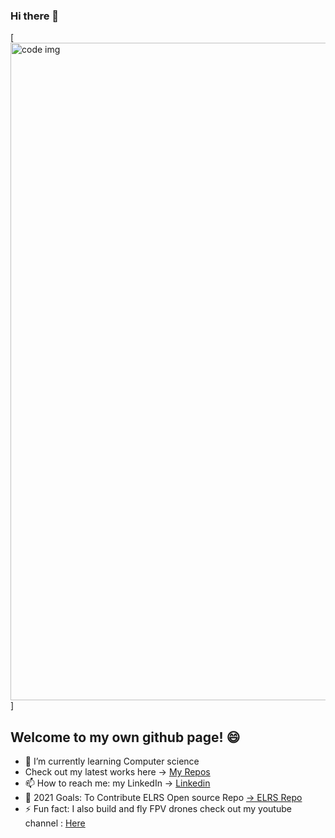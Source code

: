 [linkedIn]: https://www.linkedin.com/in/adir-baly-7b3284192
[repos]: https://github.com/adirb95?tab=repositories
[YT]: https://www.youtube.com/channel/UCwpIAfOBAog8cyZwIcQ9FdA 
[ELRS]: https://github.com/ExpressLRS/ExpressLRS

### Hi there 👋
[<img src="https://ibb.co/64Fgmp2" alt="code img" width="1052" />]

## Welcome to my own github page! 😄
 - 🌱 I’m currently learning Computer science 
 -  Check out my latest works here -> [My Repos][repos]
 - 📫 How to reach me: my LinkedIn -> [Linkedin][linkedIn]
 - 🥅 2021 Goals: To Contribute ELRS Open source Repo [-> ELRS Repo][ELRS]
 - ⚡ Fun fact: I also build and fly FPV drones check out my youtube channel : [Here][YT]
<!--
**adirb95/adirb95** is a ✨ _special_ ✨ repository because its `README.md` (this file) appears on your GitHub profile.

Here are some ideas to get you started:

- 🔭 I’m currently working on ...
- 🌱 I’m currently learning ...
- 👯 I’m looking to collaborate on ...
- 🤔 I’m looking for help with ...
- 💬 Ask me about ...
- 📫 How to reach me: ...
- 😄 Pronouns: ...
- ⚡ Fun fact: ...
-->
